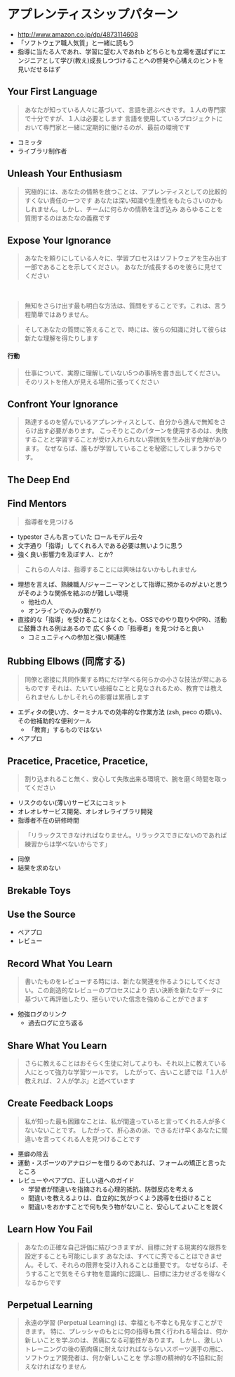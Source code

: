 # アプレンティスシップパターン

 * http://www.amazon.co.jp/dp/4873114608
 * 「ソフトウェア職人気質」と一緒に読もう
 * 指導に当たる人であれ、学習に望む人であれb どちらとも立場を選ばずにエンジニアとして学び(教え)成長しつづけることへの啓発や心構えのヒントを見いだせるはず

## Your First Language

> あなたが知っている人々に基づいて、言語を選ぶべきです。１人の専門家で十分ですが、１人は必要とします
> 言語を使用しているプロジェクトにおいて専門家と一緒に定期的に働けるのが、最前の環境です

 * コミッタ
 * ライブラリ制作者

## Unleash Your Enthusiasm

 > 究極的には、あなたの情熱を放つことは、アプレンティスとしての比較的すくない責任の一つです
 > あなたは深い知識や生産性をもたらさいのかもしれません。しかし、チームに何らかの情熱を注ぎ込み
 > あらゆることを質問するのはあたなの義務です

## Expose Your Ignorance

> あなたを頼りにしている人々に、学習プロセスはソフトウェアを生み出す一部であることを示してください。
> あなたが成長するのを彼らに見せてください

 　
> 無知をさらけ出す最も明白な方法は、質問をすることです。これは、言う程簡単ではありません。
　

> そしてあなたの質問に答えることで、時には、彼らの知識に対して彼らは新たな理解を得たりします

#### 行動

> 仕事について、実際に理解していない5つの事柄を書き出してください。
> そのリストを他人が見える場所に張ってください

## Confront Your Ignorance

> 熟達するのを望んでいるアプレンティスとして、自分から進んで無知をさらけ出す必要があります。
> こっそりとこのパターンを使用するのは、失敗することと学習することが受け入れられない雰囲気を生み出す危険があります。
> なぜならば、誰もが学習していることを秘密にしてしまうからです。

## The Deep End

## Find Mentors

> 指導者を見つける

 * typester さんも言っていた ロールモデル云々
 * 文字通り「指導」してくれる人である必要は無いように思う
 * 強く良い影響力を及ぼす人、とか?

> これらの人々は、指導することには興味はないかもしれません

 * 理想を言えば、熟練職人/ジャーニーマンとして指導に預かるのがよいと思うがそのような関係を結ぶのが難しい環境
   * 他社の人
   * オンラインでのみの繋がり
 * 直接的な「指導」を受けることはなくとも、OSSでのやり取りや(PR)、活動に鼓舞される例はあるので 広く多くの「指導者」を見つけると良い
   * コミュニティへの参加と強い関連性

## Rubbing Elbows (同席する)

> 同僚と密接に共同作業する時にだけ学べる何らかの小さな技法が常にあるものです
> それは、たいてい些細なことと見なされるため、教育では教えられません
> しかしそれらの影響は累積します

 * エディタの使い方、ターミナルでの効率的な作業方法 (zsh, peco の類い)、その他補助的な便利ツール
   * 「教育」するものではない
 * ペアプロ

## Pracetice, Pracetice, Pracetice,

> 割り込まれること無く、安心して失敗出来る環境で、腕を磨く時間を取ってください

 * リスクのない(薄い)サービスにコミット
 * オレオレサービス開発、オレオレライブラリ開発
 * 指導者不在の研修時間

> 「リラックスできなければなりません。リラックスできにないのであれば練習からは学べないからです」

 * 同僚
 * 結果を求めない

## Brekable Toys

## Use the Source

 * ペアプロ
 * レビュー

## Record What You Learn

> 書いたものをレビューする時には、新たな関連を作るようにしてください。この創造的なレビューのプロセスにより
> 古い決断を新たなデータに基づいて再評価したり、揺らいでいた信念を強めることができます

 * 勉強ログのリンク
   * 過去ログに立ち返る

## Share What You Learn

> さらに教えることはおそらく生徒に対してよりも、それ以上に教えている人にとって強力な学習ツールです。
> したがって、古いこと諺では「１人が教えれば、２人が学ぶ」と述べています

## Create Feedback Loops

> 私が知った最も困難なことは、私が間違っていると言ってくれる人が多くないないことです。
> したがって、肝心あの派、できるだけ早くあなたに間違いを言ってくれる人を見つけることです

 * 悪癖の除去 
 * 運動・スポーツのアナロジーを借りるのであれば、フォームの矯正と言ったところ
 * レビューやペアプロ、正しい道へのガイド
   * 学習者が間違いを指摘される心理的抵抗、防御反応を考える
   * 間違いを教えるよりは、自立的に気がつくよう誘導を仕掛けること
   * 間違いをおかすことで何も失う物がないこと、安心してよいことを説く

## Learn How You Fail

> あなたの正確な自己評価に結びつきますが、目標に対する現実的な限界を設定することも可能にします
> あなたは、すべてに秀でることはできません。そして、それらの限界を受け入れることは重要です。
> なぜならば、そうすることで気をそらす物を意識的に認識し、目標に注力せざるを得なくなるからです

## Perpetual Learning

> 永遠の学習 (Perpetual Learning) は、幸福とも不幸とも見なすことができます。
> 特に、プレッシャのもとに何の指導も無く行われる場合は、何か新しいことを学ぶのは、苦痛になる可能性があります。
> しかし、激しいトレーニングの後の筋肉痛に耐えなければならないスポーツ選手の用に、ソフトウェア開発者は、何か新しいことを
> 学ぶ際の精神的な不協和に耐えなければなりません



